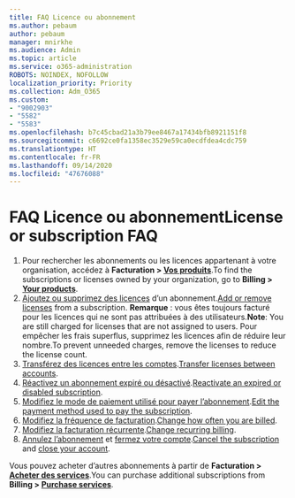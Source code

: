 ```yaml
---
title: FAQ Licence ou abonnement
ms.author: pebaum
author: pebaum
manager: mnirkhe
ms.audience: Admin
ms.topic: article
ms.service: o365-administration
ROBOTS: NOINDEX, NOFOLLOW
localization_priority: Priority
ms.collection: Adm_O365
ms.custom:
- "9002903"
- "5582"
- "5583"
ms.openlocfilehash: b7c45cbad21a3b79ee8467a17434bfb8921151f8
ms.sourcegitcommit: c6692ce0fa1358ec3529e59ca0ecdfdea4cdc759
ms.translationtype: HT
ms.contentlocale: fr-FR
ms.lasthandoff: 09/14/2020
ms.locfileid: "47676088"
---
```

# <a name="license-or-subscription-faq"></a><span data-ttu-id="266d3-102">FAQ Licence ou abonnement</span><span class="sxs-lookup"><span data-stu-id="266d3-102">License or subscription FAQ</span></span>

1. <span data-ttu-id="266d3-103">Pour rechercher les abonnements ou les licences appartenant à votre organisation, accédez à **Facturation > [Vos produits](https://go.microsoft.com/fwlink/p/?linkid=842054)**.</span><span class="sxs-lookup"><span data-stu-id="266d3-103">To find the subscriptions or licenses owned by your organization, go to **Billing > [Your products](https://go.microsoft.com/fwlink/p/?linkid=842054)**.</span></span> 
2. <span data-ttu-id="266d3-104">[Ajoutez ou supprimez des licences](https://docs.microsoft.com/alchemyinsights/how-to-add-or-reduce-licenses) d’un abonnement.</span><span class="sxs-lookup"><span data-stu-id="266d3-104">[Add or remove licenses](https://docs.microsoft.com/alchemyinsights/how-to-add-or-reduce-licenses) from a subscription.</span></span> <span data-ttu-id="266d3-105">**Remarque** : vous êtes toujours facturé pour les licences qui ne sont pas attribuées à des utilisateurs.</span><span class="sxs-lookup"><span data-stu-id="266d3-105">**Note**: You are still charged for licenses that are not assigned to users.</span></span> <span data-ttu-id="266d3-106">Pour empêcher les frais superflus, supprimez les licences afin de réduire leur nombre.</span><span class="sxs-lookup"><span data-stu-id="266d3-106">To prevent unneeded charges, remove the licenses to reduce the license count.</span></span> 
3. <span data-ttu-id="266d3-107">[Transférez des licences entre les comptes](https://docs.microsoft.com/alchemyinsights/transfer-licenses-between-tenants).</span><span class="sxs-lookup"><span data-stu-id="266d3-107">[Transfer licenses between accounts](https://docs.microsoft.com/alchemyinsights/transfer-licenses-between-tenants).</span></span> 
4. <span data-ttu-id="266d3-108">[Réactivez un abonnement expiré ou désactivé](https://go.microsoft.com/fwlink/?linkid=2117519).</span><span class="sxs-lookup"><span data-stu-id="266d3-108">[Reactivate an expired or disabled subscription](https://go.microsoft.com/fwlink/?linkid=2117519).</span></span> 
5. <span data-ttu-id="266d3-109">[Modifiez le mode de paiement utilisé pour payer l’abonnement](https://go.microsoft.com/fwlink/?linkid=2117167).</span><span class="sxs-lookup"><span data-stu-id="266d3-109">[Edit the payment method used to pay the subscription](https://go.microsoft.com/fwlink/?linkid=2117167).</span></span> 
6. <span data-ttu-id="266d3-110">[Modifiez la fréquence de facturation](https://go.microsoft.com/fwlink/?linkid=2119112).</span><span class="sxs-lookup"><span data-stu-id="266d3-110">[Change how often you are billed](https://go.microsoft.com/fwlink/?linkid=2119112).</span></span> 
7. <span data-ttu-id="266d3-111">[Modifiez la facturation récurrente](https://go.microsoft.com/fwlink/?linkid=2119216).</span><span class="sxs-lookup"><span data-stu-id="266d3-111">[Change recurring billing](https://go.microsoft.com/fwlink/?linkid=2119216).</span></span> 
8. <span data-ttu-id="266d3-112">[Annulez l’abonnement](https://go.microsoft.com/fwlink/?linkid=2119113) et [fermez votre compte](https://docs.microsoft.com/alchemyinsights/how-to-close-your-account).</span><span class="sxs-lookup"><span data-stu-id="266d3-112">[Cancel the subscription](https://go.microsoft.com/fwlink/?linkid=2119113) and [close your account](https://docs.microsoft.com/alchemyinsights/how-to-close-your-account).</span></span> 

<span data-ttu-id="266d3-113">Vous pouvez acheter d’autres abonnements à partir de **Facturation > [Acheter des services](https://go.microsoft.com/fwlink/p/?linkid=868433)**.</span><span class="sxs-lookup"><span data-stu-id="266d3-113">You can purchase additional subscriptions from **Billing > [Purchase services](https://go.microsoft.com/fwlink/p/?linkid=868433)**.</span></span>
